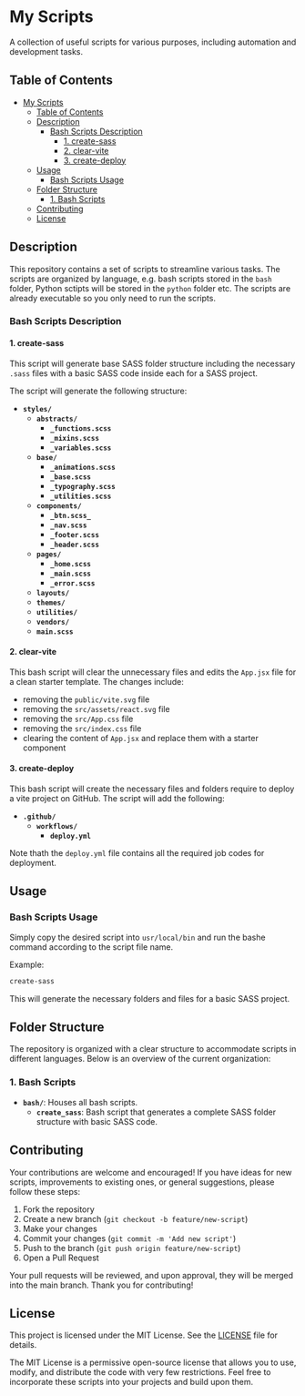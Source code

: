# My Scripts

A collection of useful scripts for various purposes, including automation and development tasks.

## Table of Contents

- [My Scripts](#my-scripts)
  - [Table of Contents](#table-of-contents)
  - [Description](#description)
    - [Bash Scripts Description](#bash-scripts-description)
      - [1. create-sass](#1-create-sass)
      - [2. clear-vite](#2-clear-vite)
      - [3. create-deploy](#3-create-deploy)
  - [Usage](#usage)
    - [Bash Scripts Usage](#bash-scripts-usage)
  - [Folder Structure](#folder-structure)
    - [1. Bash Scripts](#1-bash-scripts)
  - [Contributing](#contributing)
  - [License](#license)

## Description

This repository contains a set of scripts to streamline various tasks. The scripts are organized by language, e.g. bash scripts stored in the `bash` folder, Python sctipts will be stored in the `python` folder etc. The scripts are already executable so you only need to run the scripts.

### Bash Scripts Description

#### 1. create-sass

This script will generate base SASS folder structure including the necessary `.sass` files with a basic SASS code inside each for a SASS project.

The script will generate the following structure:

- **`styles/`**
  - **`abstracts/`**
    - **`_functions.scss`**
    - **`_mixins.scss`**
    - **`_variables.scss`**
  - **`base/`**
    - **`_animations.scss`**
    - **`_base.scss`**
    - **`_typography.scss`**
    - **`_utilities.scss`**
  - **`components/`**
    - **`_btn.scss_`**
    - **`_nav.scss`**
    - **`_footer.scss`**
    - **`_header.scss`**
  - **`pages/`**
    - **`_home.scss`**
    - **`_main.scss`**
    - **`_error.scss`**
  - **`layouts/`**
  - **`themes/`**
  - **`utilities/`**
  - **`vendors/`**
  - **`main.scss`**

#### 2. clear-vite

This bash script will clear the unnecessary files and edits the `App.jsx` file for a clean starter template. The changes include:

- removing the `public/vite.svg` file
- removing the `src/assets/react.svg` file
- removing the `src/App.css` file
- removing the `src/index.css` file
- clearing the content of `App.jsx` and replace them with a starter component

#### 3. create-deploy

This bash script will create the necessary files and folders require to deploy a vite project on GitHub. The script will add the following:

- **`.github/`**
  - **`workflows/`**
    - **`deploy.yml`**

Note thath the `deploy.yml` file contains all the required job codes for deployment.

## Usage

### Bash Scripts Usage

Simply copy the desired script into `usr/local/bin` and run the bashe command according to the script file name.

Example:

```bash
create-sass
```

This will generate the necessary folders and files for a basic SASS project.

## Folder Structure

The repository is organized with a clear structure to accommodate scripts in different languages. Below is an overview of the current organization:

### 1. Bash Scripts

- **`bash/`**: Houses all bash scripts.
  - **`create_sass`**: Bash script that generates a complete SASS folder structure with basic SASS code.

## Contributing

Your contributions are welcome and encouraged! If you have ideas for new scripts, improvements to existing ones, or general suggestions, please follow these steps:

1. Fork the repository
2. Create a new branch (`git checkout -b feature/new-script`)
3. Make your changes
4. Commit your changes (`git commit -m 'Add new script'`)
5. Push to the branch (`git push origin feature/new-script`)
6. Open a Pull Request

Your pull requests will be reviewed, and upon approval, they will be merged into the main branch. Thank you for contributing!

## License

This project is licensed under the MIT License. See the [LICENSE](LICENSE) file for details.

The MIT License is a permissive open-source license that allows you to use, modify, and distribute the code with very few restrictions. Feel free to incorporate these scripts into your projects and build upon them.
